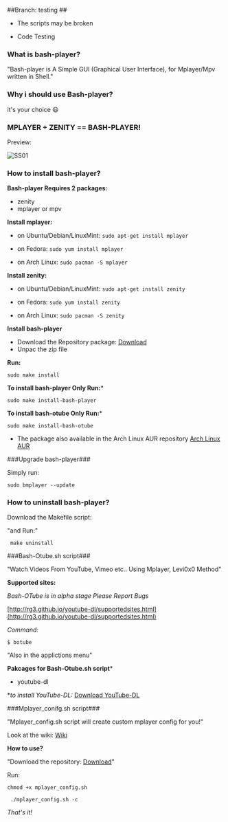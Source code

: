 ##Branch: testing ##

* The scripts may be broken

* Code Testing

### What is bash-player?

"Bash-player is A Simple GUI (Graphical User Interface), for Mplayer/Mpv written in Shell."

### Why i should use Bash-player?
it's your choice :smiley:

###  MPLAYER + ZENITY == BASH-PLAYER!

Preview:

![SS01](https://raw.githubusercontent.com/wiki/levi0x0/bash-player/bash-playerSS01.png)

### How to install bash-player?

**Bash-player Requires 2 packages:**
* zenity
* mplayer or mpv

**Install mplayer:**
* on Ubuntu/Debian/LinuxMint: 
 `sudo apt-get install mplayer`

* on Fedora: 
 `sudo yum install mplayer`

* on Arch Linux: 
 `sudo pacman -S mplayer`

**Install zenity:**
* on Ubuntu/Debian/LinuxMint: 
 `sudo apt-get install zenity`

* on Fedora:
 `sudo yum install zenity`

* on Arch Linux:
 `sudo pacman -S zenity`

**Install bash-player**
* Download the Repository package: [Download]( https://github.com/levi0x0/bash-player/archive/master.zip)
* Unpac the zip file 

**Run:**

`sudo make install`

**To install bash-player Only Run:***

`sudo make install-bash-player`

**To install bash-otube Only Run:***

`sudo make install-bash-otube`

* The package also available in the Arch Linux AUR repository
[Arch Linux AUR](https://aur.archlinux.org/packages/bash-player-git/)

###Upgrade bash-player###

Simply run:

`sudo bmplayer --update`


### How to uninstall bash-player?

Download the Makefile script:

"and Run:"


` make uninstall`


###Bash-Otube.sh script###

"Watch Videos From YouTube, Vimeo etc.. Using Mplayer, Levi0x0 Method"

**Supported sites:**

*Bash-OTube is in alpha stage Please Report Bugs*

[http://rg3.github.io/youtube-dl/supportedsites.html](http://rg3.github.io/youtube-dl/supportedsites.html)

*Command:*

`$ botube`

"Also in the applictions menu"

**Pakcages for Bash-Otube.sh script***

* youtube-dl

**to install YouTube-DL:*
[Download YouTube-DL](http://rg3.github.io/youtube-dl/download.html)


###Mplayer_conifg.sh script###

"Mplayer_config.sh script will create custom mplayer config for you!"

Look at the wiki: [Wiki](https://github.com/levi0x0/bash-player/wiki/Subtitles)


**How to use?**

"Download the repository: [Download](https://github.com/levi0x0/bash-player/archive/master.zip)"

Run:

`chmod +x mplayer_config.sh`

` ./mplayer_config.sh -c`


_That's it!_
